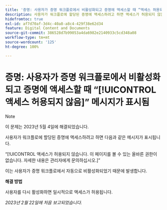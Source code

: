 ```yaml
---
title: '증명: 사용자가 증명 워크플로에서 비활성화되고 증명에 액세스할 때 “액세스 허용되지 않음” 메시지가 표시됨'
description: 사용자가 워크플로에 할당된 증명에 액세스하려고 하면 액세스가 허용되지 않는다는 메시지가 표시됩니다.
hidefromtoc: true
exl-id: af7d70af-3d4c-40a8-a8c4-429f38e62d34
feature: Digital Content and Documents
source-git-commit: 386528d7b99053a4da6982e2140933c5cd348a08
workflow-type: tm+mt
source-wordcount: '125'
ht-degree: 100%

---
```


# 증명: 사용자가 증명 워크플로에서 비활성화되고 증명에 액세스할 때 “[!UICONTROL 액세스 허용되지 않음]” 메시지가 표시됨

<!--This is on both the WF and WFP TOCs-->

>[!NOTE]
>
>이 문제는 2023년 5월 4일에 해결되었습니다.

사용자가 워크플로에 할당된 증명에 액세스하려고 하면 다음과 같은 메시지가 표시됩니다.

“[!UICONTROL 액세스가 허용되지 않습니다. 이 페이지를 볼 수 있는 올바른 권한이 없습니다. 자세한 내용은 관리자에게 문의하십시오.]”

이는 사용자가 증명 워크플로에서 자동으로 비활성화되었기 때문에 발생합니다.

**해결 방법**

사용자를 다시 활성화하면 일시적으로 액세스가 허용됩니다.

_2023년 2월 22일에 처음 보고되었습니다._
